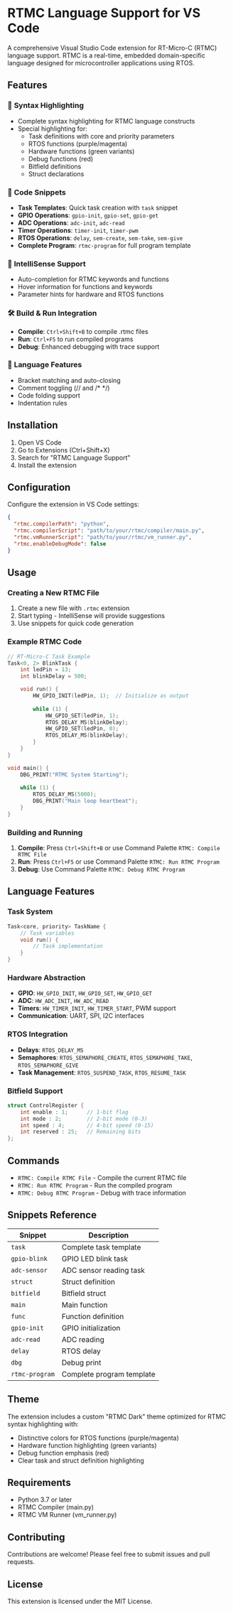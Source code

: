 # RTMC Language Support for VS Code

A comprehensive Visual Studio Code extension for RT-Micro-C (RTMC) language support. RTMC is a real-time, embedded domain-specific language designed for microcontroller applications using RTOS.

## Features

### 🎨 **Syntax Highlighting**
- Complete syntax highlighting for RTMC language constructs
- Special highlighting for:
  - Task definitions with core and priority parameters
  - RTOS functions (purple/magenta)
  - Hardware functions (green variants)
  - Debug functions (red)
  - Bitfield definitions
  - Struct declarations

### 📝 **Code Snippets**
- **Task Templates**: Quick task creation with `task` snippet
- **GPIO Operations**: `gpio-init`, `gpio-set`, `gpio-get`
- **ADC Operations**: `adc-init`, `adc-read`
- **Timer Operations**: `timer-init`, `timer-pwm`
- **RTOS Operations**: `delay`, `sem-create`, `sem-take`, `sem-give`
- **Complete Program**: `rtmc-program` for full program template

### 🔧 **IntelliSense Support**
- Auto-completion for RTMC keywords and functions
- Hover information for functions and keywords
- Parameter hints for hardware and RTOS functions

### 🛠️ **Build & Run Integration**
- **Compile**: `Ctrl+Shift+B` to compile .rtmc files
- **Run**: `Ctrl+F5` to run compiled programs
- **Debug**: Enhanced debugging with trace support

### 🎯 **Language Features**
- Bracket matching and auto-closing
- Comment toggling (// and /* */)
- Code folding support
- Indentation rules

## Installation

1. Open VS Code
2. Go to Extensions (Ctrl+Shift+X)
3. Search for "RTMC Language Support"
4. Install the extension

## Configuration

Configure the extension in VS Code settings:

```json
{
  "rtmc.compilerPath": "python",
  "rtmc.compilerScript": "path/to/your/rtmc/compiler/main.py",
  "rtmc.vmRunnerScript": "path/to/your/rtmc/vm_runner.py",
  "rtmc.enableDebugMode": false
}
```

## Usage

### Creating a New RTMC File

1. Create a new file with `.rtmc` extension
2. Start typing - IntelliSense will provide suggestions
3. Use snippets for quick code generation

### Example RTMC Code

```c
// RT-Micro-C Task Example
Task<0, 2> BlinkTask {
    int ledPin = 13;
    int blinkDelay = 500;

    void run() {
        HW_GPIO_INIT(ledPin, 1);  // Initialize as output
        
        while (1) {
            HW_GPIO_SET(ledPin, 1);
            RTOS_DELAY_MS(blinkDelay);
            HW_GPIO_SET(ledPin, 0);
            RTOS_DELAY_MS(blinkDelay);
        }
    }
}

void main() {
    DBG_PRINT("RTMC System Starting");
    
    while (1) {
        RTOS_DELAY_MS(5000);
        DBG_PRINT("Main loop heartbeat");
    }
}
```

### Building and Running

1. **Compile**: Press `Ctrl+Shift+B` or use Command Palette `RTMC: Compile RTMC File`
2. **Run**: Press `Ctrl+F5` or use Command Palette `RTMC: Run RTMC Program`
3. **Debug**: Use Command Palette `RTMC: Debug RTMC Program`

## Language Features

### Task System
```c
Task<core, priority> TaskName {
    // Task variables
    void run() {
        // Task implementation
    }
}
```

### Hardware Abstraction
- **GPIO**: `HW_GPIO_INIT`, `HW_GPIO_SET`, `HW_GPIO_GET`
- **ADC**: `HW_ADC_INIT`, `HW_ADC_READ`
- **Timers**: `HW_TIMER_INIT`, `HW_TIMER_START`, PWM support
- **Communication**: UART, SPI, I2C interfaces

### RTOS Integration
- **Delays**: `RTOS_DELAY_MS`
- **Semaphores**: `RTOS_SEMAPHORE_CREATE`, `RTOS_SEMAPHORE_TAKE`, `RTOS_SEMAPHORE_GIVE`
- **Task Management**: `RTOS_SUSPEND_TASK`, `RTOS_RESUME_TASK`

### Bitfield Support
```c
struct ControlRegister {
    int enable : 1;      // 1-bit flag
    int mode : 2;        // 2-bit mode (0-3)
    int speed : 4;       // 4-bit speed (0-15)
    int reserved : 25;   // Remaining bits
};
```

## Commands

- `RTMC: Compile RTMC File` - Compile the current RTMC file
- `RTMC: Run RTMC Program` - Run the compiled program
- `RTMC: Debug RTMC Program` - Debug with trace information

## Snippets Reference

| Snippet | Description |
|---------|-------------|
| `task` | Complete task template |
| `gpio-blink` | GPIO LED blink task |
| `adc-sensor` | ADC sensor reading task |
| `struct` | Struct definition |
| `bitfield` | Bitfield struct |
| `main` | Main function |
| `func` | Function definition |
| `gpio-init` | GPIO initialization |
| `adc-read` | ADC reading |
| `delay` | RTOS delay |
| `dbg` | Debug print |
| `rtmc-program` | Complete program template |

## Theme

The extension includes a custom "RTMC Dark" theme optimized for RTMC syntax highlighting with:
- Distinctive colors for RTOS functions (purple/magenta)
- Hardware function highlighting (green variants)
- Debug function emphasis (red)
- Clear task and struct definition highlighting

## Requirements

- Python 3.7 or later
- RTMC Compiler (main.py)
- RTMC VM Runner (vm_runner.py)

## Contributing

Contributions are welcome! Please feel free to submit issues and pull requests.

## License

This extension is licensed under the MIT License.
